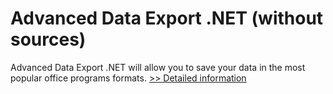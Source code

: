 # Advanced Data Export .NET (without sources)
Advanced Data Export .NET will allow you to save your data in the most popular office programs formats.
[>> Detailed information](https://secure.shareit.com/shareit/product.html?productid=300056474&affiliateid=200057808)